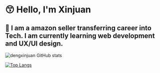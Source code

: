 # :kissing_smiling_eyes: Hello, I'm Xinjuan

## :running: I am a amazon seller transferring career into Tech. I am currently learning web development and UX/UI design.

![dengxinjuan GitHub stats](https://github-readme-stats.vercel.app/api?username=dengxinjuan&show_icons=true&theme=radical&hide=stars)

[![Top Langs](https://github-readme-stats.vercel.app/api/top-langs/?username=dengxinjuan)](https://github.com/dengxinjuan/github-readme-stats)
